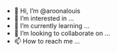 - 👋 Hi, I’m @aroonalouis
- 👀 I’m interested in ...
- 🌱 I’m currently learning ...
- 💞️ I’m looking to collaborate on ...
- 📫 How to reach me ...

<!---
aroonalouis/aroonalouis is a ✨ special ✨ repository because its `README.md` (this file) appears on your GitHub profile.
You can click the Preview link to take a look at your changes.
--->
